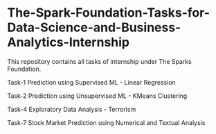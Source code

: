 # The-Spark-Foundation-Tasks-for-Data-Science-and-Business-Analytics-Internship

This repository contains all tasks of internship under The Sparks Foundation.

Task-1 Prediction using Supervised ML - Linear Regression

Task-2 Prediction using Unsupervised ML - KMeans Clustering

Task-4 Exploratory Data Analysis - Terrorism

Task-7 Stock Market Prediction using Numerical and Textual Analysis
